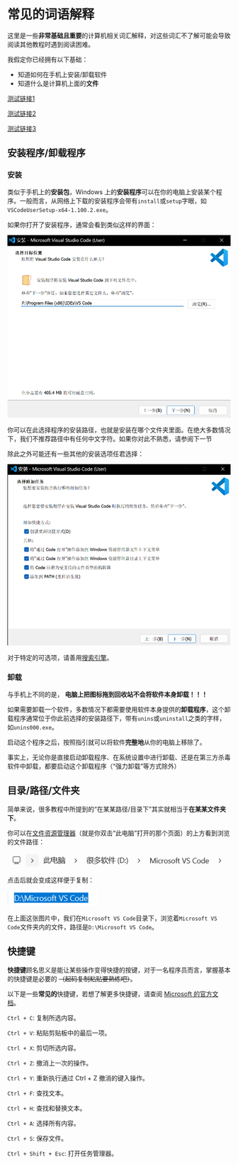 # 常见的词语解释

这里是一些**非常基础且重要**的计算机相关词汇解释，对这些词汇不了解可能会导致阅读其他教程时遇到阅读困难。

我假定你已经拥有以下基础：

- 知道如何在手机上安装/卸载软件
- 知道什么是计算机上面的**文件**

[测试链接1](../C%200%202%201/_index)

[测试链接2](../Gate/日志)

[测试链接3](../科协git&github培训)

## 安装程序/卸载程序

### 安装

类似于手机上的**安装包**，Windows 上的**安装程序**可以在你的电脑上安装某个程序。一般而言，从网络上下载的安装程序会带有`install`或`setup`字眼，如`VSCodeUserSetup-x64-1.100.2.exe`。

如果你打开了安装程序，通常会看到类似这样的界面：

![vsc_installation_0](../C%200%202%201/assets/vsc_installation_0.png)

你可以在此选择程序的安装路径，也就是安装在哪个文件夹里面。在绝大多数情况下，我们不推荐路径中有任何中文字符。如果你对此不熟悉，请参阅下一节

除此之外可能还有一些其他的安装选项任君选择：

![vsc_installation_1](../C%200%202%201/assets/vsc_installation_1.png)

对于特定的可选项，请善用[搜索引擎](https://bing.com)。

### 卸载

与手机上不同的是， **电脑上把图标拖到回收站不会将软件本身卸载！！！**

如果需要卸载一个软件，多数情况下都需要使用软件本身提供的**卸载程序**，这个卸载程序通常位于你此前选择的安装路径下，带有`unins`或`uninstall`之类的字样，如`unins000.exe`。

启动这个程序之后，按照指引就可以将软件**完整地**从你的电脑上移除了。

事实上，无论你是直接启动卸载程序、在系统设置中进行卸载、还是在第三方杀毒软件中卸载，都要启动这个卸载程序（“强力卸载”等方式除外）

## 目录/路径/文件夹

简单来说，很多教程中所提到的“在某某路径/目录下”其实就相当于**在某某文件夹下**。

你可以在[文件资源管理器](https://support.microsoft.com/zh-cn/windows/windows-%E4%B8%AD%E7%9A%84%E6%96%87%E4%BB%B6%E8%B5%84%E6%BA%90%E7%AE%A1%E7%90%86%E5%99%A8-ef370130-1cca-9dc5-e0df-2f7416fe1cb1)（就是你双击“此电脑”打开的那个页面）的上方看到浏览的文件路径：

![directory_example_0](../assets/images/directory_example_0.png)

点击后就会变成这样便于复制：

![directory_example_1](../assets/images/directory_example_1.png)

在上面这张图片中，我们在`Microsoft VS Code`目录下，浏览着`Microsoft VS Code`文件夹内的文件，路径是`D:\Microsoft VS Code`。
## 快捷键

**快捷键**顾名思义是能让某些操作变得快捷的按键，对于一名程序员而言，掌握基本的快捷键是必要的 ~~（起码复制粘贴要熟练吧）~~。

以下是一些**常见的**快捷键，若想了解更多快捷键，请查阅 [Microsoft 的官方文档](https://support.microsoft.com/zh-cn/windows/windows-%E7%9A%84%E9%94%AE%E7%9B%98%E5%BF%AB%E6%8D%B7%E6%96%B9%E5%BC%8F-dcc61a57-8ff0-cffe-9796-cb9706c75eec)。

`Ctrl + C`: 复制所选内容。

`Ctrl + V`: 粘贴剪贴板中的最后一项。

`Ctrl + X`: 剪切所选内容。

`Ctrl + Z`: 撤消上一次的操作。

`Ctrl + Y`: 重新执行通过 Ctrl + Z 撤消的键入操作。

`Ctrl + F`: 查找文本。

`Ctrl + H`: 查找和替换文本。

`Ctrl + A`: 选择所有内容。

`Ctrl + S`: 保存文件。

`Ctrl + Shift + Esc`: 打开任务管理器。